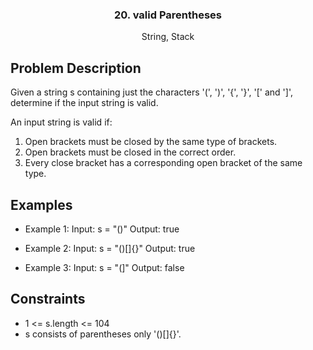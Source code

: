 <p align="center">

  <h3 align="center">20. valid Parentheses</h3>

  <p align="center">
    String, Stack
    <br>
  </p>
</p>


## Problem Description
Given a string s containing just the characters '(', ')', '{', '}', '[' and ']', determine if the input string is valid.

An input string is valid if:
  1. Open brackets must be closed by the same type of brackets.
  2. Open brackets must be closed in the correct order.
  3. Every close bracket has a corresponding open bracket of the same type.

## Examples
  - Example 1:
    Input: s = "()"
    Output: true

  - Example 2:
    Input: s = "()[]{}"
    Output: true

  - Example 3:
    Input: s = "(]"
    Output: false
 

## Constraints
  - 1 <= s.length <= 104
  - s consists of parentheses only '()[]{}'.

